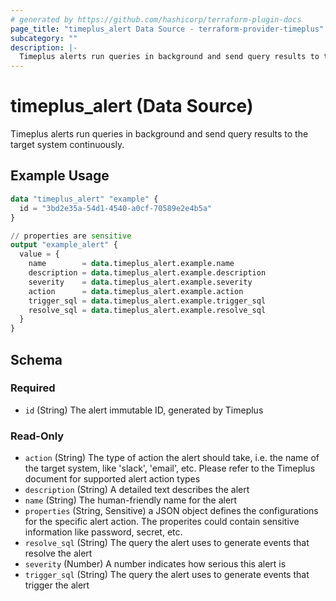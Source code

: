 ```yaml
---
# generated by https://github.com/hashicorp/terraform-plugin-docs
page_title: "timeplus_alert Data Source - terraform-provider-timeplus"
subcategory: ""
description: |-
  Timeplus alerts run queries in background and send query results to the target system continuously.
---
```


# timeplus_alert (Data Source)

Timeplus alerts run queries in background and send query results to the target system continuously.

## Example Usage

```terraform
data "timeplus_alert" "example" {
  id = "3bd2e35a-54d1-4540-a0cf-70589e2e4b5a"
}

// properties are sensitive
output "example_alert" {
  value = {
    name        = data.timeplus_alert.example.name
    description = data.timeplus_alert.example.description
    severity    = data.timeplus_alert.example.severity
    action      = data.timeplus_alert.example.action
    trigger_sql = data.timeplus_alert.example.trigger_sql
    resolve_sql = data.timeplus_alert.example.resolve_sql
  }
}
```

<!-- schema generated by tfplugindocs -->
## Schema

### Required

- `id` (String) The alert immutable ID, generated by Timeplus

### Read-Only

- `action` (String) The type of action the alert should take, i.e. the name of the target system, like 'slack', 'email', etc. Please refer to the Timeplus document for supported alert action types
- `description` (String) A detailed text describes the alert
- `name` (String) The human-friendly name for the alert
- `properties` (String, Sensitive) a JSON object defines the configurations for the specific alert action. The properites could contain sensitive information like password, secret, etc.
- `resolve_sql` (String) The query the alert uses to generate events that resolve the alert
- `severity` (Number) A number indicates how serious this alert is
- `trigger_sql` (String) The query the alert uses to generate events that trigger the alert
